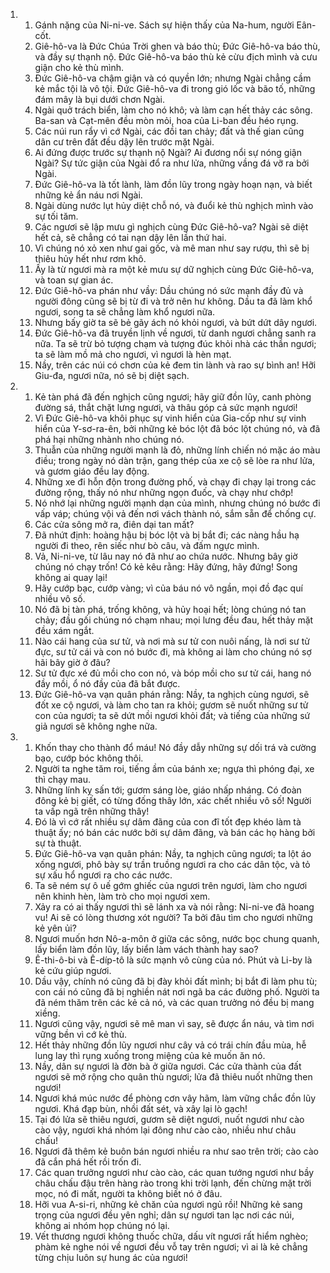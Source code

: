 <ol>
  <li>
    <ol>
      <li>Gánh nặng của Ni-ni-ve. Sách sự hiện thấy của Na-hum, người Eân-cốt.</li>
      <li>Giê-hô-va là Ðức Chúa Trời ghen và báo thù; Ðức Giê-hô-va báo thù, và đầy sự thạnh nộ. Ðức Giê-hô-va báo thù kẻ cừu địch mình và cưu giận cho kẻ thù mình.</li>
      <li>Ðức Giê-hô-va chậm giận và có quyền lớn; nhưng Ngài chẳng cầm kẻ mắc tội là vô tội. Ðức Giê-hô-va đi trong gió lốc và bão tố, những đám mây là bụi dưới chơn Ngài.</li>
      <li>Ngài quở trách biển, làm cho nó khô; và làm cạn hết thảy các sông. Ba-san và Cạt-mên đều mòn mỏi, hoa của Li-ban đều héo rụng.</li>
      <li>Các núi run rẩy vì cớ Ngài, các đồi tan chảy; đất và thế gian cũng dân cư trên đất đều dậy lên trước mặt Ngài.</li>
      <li>Ai đứng được trước sự thạnh nộ Ngài? Ai đương nổi sự nóng giận Ngài? Sự tức giận của Ngài đổ ra như lửa, những vầng đá vỡ ra bởi Ngài.</li>
      <li>Ðức Giê-hô-va là tốt lành, làm đồn lũy trong ngày hoạn nạn, và biết những kẻ ẩn náu nơi Ngài.</li>
      <li>Ngài dùng nước lụt hủy diệt chỗ nó, và đuổi kẻ thù nghịch mình vào sự tối tăm.</li>
      <li>Các ngươi sẽ lập mưu gì nghịch cùng Ðức Giê-hô-va? Ngài sẽ diệt hết cả, sẽ chẳng có tai nạn dậy lên lần thứ hai.</li>
      <li>Vì chúng nó xỏ xen như gai gốc, và mê man như say rượu, thì sẽ bị thiêu hủy hết như rơm khô.</li>
      <li>Ấy là từ ngươi mà ra một kẻ mưu sự dữ nghịch cùng Ðức Giê-hô-va, và toan sự gian ác.</li>
      <li>Ðức Giê-hô-va phán như vầy: Dầu chúng nó sức mạnh đầy đủ và người đông cũng sẽ bị từ đi và trở nên hư không. Dầu ta đã làm khổ ngươi, song ta sẽ chẳng làm khổ ngươi nữa.</li>
      <li>Nhưng bấy giờ ta sẽ bẻ gãy ách nó khỏi ngươi, và bứt dứt dây ngươi.</li>
      <li>Ðức Giê-hô-va đã truyền lịnh về ngươi, từ danh ngươi chẳng sanh ra nữa. Ta sẽ trừ bỏ tượng chạm và tượng đúc khỏi nhà các thần ngươi; ta sẽ làm mồ mả cho ngươi, vì ngươi là hèn mạt.</li>
      <li>Nầy, trên các núi có chơn của kẻ đem tin lành và rao sự bình an! Hỡi Giu-đa, ngươi nữa, nó sẽ bị diệt sạch.</li>
    </ol>
  </li>
  <li>
    <ol>
      <li>Kẻ tàn phá đã đến nghịch cũng ngươi; hãy giữ đồn lũy, canh phòng đường sá, thắt chặt lưng ngươi, và thâu góp cả sức mạnh ngươi!</li>
      <li>Vì Ðức Giê-hô-va khôi phục sự vinh hiển của Gia-cốp như sự vinh hiển của Y-sơ-ra-ên, bởi những kẻ bóc lột đã bóc lột chúng nó, và đã phá hại những nhành nho chúng nó.</li>
      <li>Thuẫn của những người mạnh là đỏ, những lính chiến nó mặc áo màu điều; trong ngày nó dàn trận, gang thép của xe cộ sẽ lòe ra như lửa, và gươm giáo đều lay động.</li>
      <li>Những xe đi hỗn độn trong đường phố, và chạy đi chạy lại trong các đường rộng, thấy nó như những ngọn đuốc, và chạy như chớp!</li>
      <li>Nó nhớ lại những người mạnh dạn của mình, nhưng chúng nó bước đi vấp váp; chúng vội vả đến nơi vách thành nó, sắm sẵn để chống cự.</li>
      <li>Các cửa sông mở ra, điên dại tan mất?</li>
      <li>Ðã nhứt định: hoàng hậu bị bóc lột và bị bắt đi; các nàng hầu hạ người đi theo, rên siếc như bò câu, và đấm ngực mình.</li>
      <li>Vả, Ni-ni-ve, từ lâu nay nó đã như ao chứa nước. Nhưng bây giờ chúng nó chạy trốn! Có kẻ kêu rằng: Hãy đứng, hãy đứng! Song không ai quay lại!</li>
      <li>Hãy cướp bạc, cướp vàng; vì của báu nó vô ngần, mọi đồ đạc quí nhiều vô số.</li>
      <li>Nó đã bị tàn phá, trống không, và hủy hoại hết; lòng chúng nó tan chảy; đầu gối chúng nó chạm nhau; mọi lưng đều đau, hết thảy mặt đều xám ngắt.</li>
      <li>Nào cái hang của sư tử, và nơi mà sư tử con nuôi nấng, là nơi sư tử đực, sư tử cái và con nó bước đi, mà không ai làm cho chúng nó sợ hãi bây giờ ở đâu?</li>
      <li>Sư tử đực xé đủ mồi cho con nó, và bóp mồi cho sư tử cái, hang nó đầy mồi, ổ nó đầy của đã bắt được.</li>
      <li>Ðức Giê-hô-va vạn quân phán rằng: Nầy, ta nghịch cùng ngươi, sẽ đốt xe cộ ngươi, và làm cho tan ra khỏi; gươm sẽ nuốt những sư tử con của ngươi; ta sẽ dứt mồi ngươi khỏi đất; và tiếng của những sứ giả ngươi sẽ không nghe nữa.</li>
    </ol>
  </li>
  <li>
    <ol>
      <li>Khốn thay cho thành đổ máu! Nó đầy dẫy những sự dối trá và cường bạo, cướp bóc không thôi.</li>
      <li>Người ta nghe tăm roi, tiếng ầm của bánh xe; ngựa thì phóng đại, xe thì chạy mau.</li>
      <li>Những lính kỵ sấn tới; gươm sáng lòe, giáo nhấp nháng. Có đoàn đông kẻ bị giết, có từng đống thây lớn, xác chết nhiều vô số! Người ta vấp ngã trên những thây!</li>
      <li>Ðó là vì cớ rất nhiều sự dâm đãng của con đĩ tốt đẹp khéo làm tà thuật ấy; nó bán các nước bởi sự dâm đãng, và bán các họ hàng bởi sự tà thuật.</li>
      <li>Ðức Giê-hô-va vạn quân phán: Nầy, ta nghịch cũng ngươi; ta lột áo xống ngươi, phô bày sự trần truồng ngươi ra cho các dân tộc, và tỏ sự xấu hổ ngươi ra cho các nước.</li>
      <li>Ta sẽ ném sự ô uế gớm ghiếc của ngươi trên ngươi, làm cho ngươi nên khinh hèn, làm trò cho mọi ngươi xem.</li>
      <li>Xảy ra có ai thấy ngươi thì sẽ lánh xa và nói rằng: Ni-ni-ve đã hoang vu! Ai sẽ có lòng thương xót người? Ta bởi đâu tìm cho ngươi những kẻ yên ủi?</li>
      <li>Ngươi muốn hơn Nô-a-môn ở giữa các sông, nước bọc chung quanh, lấy biển làm đồn lũy, lấy biển làm vách thành hay sao?</li>
      <li>Ê-thi-ô-bi và Ê-díp-tô là sức mạnh vô cùng của nó. Phút và Li-by là kẻ cứu giúp ngươi.</li>
      <li>Dầu vậy, chính nó cũng đã bị đày khỏi đất mình; bị bắt đi làm phu tù; con cái nó cũng đã bị nghiền nát nơi ngã ba các đường phố. Người ta đã ném thăm trên các kẻ cả nó, và các quan trưởng nó đều bị mang xiềng.</li>
      <li>Ngươi cũng vậy, ngươi sẽ mê man vì say, sẽ được ẩn náu, và tìm nơi vững bền vì cớ kẻ thù.</li>
      <li>Hết thảy những đồn lũy ngươi như cây vả có trái chín đầu mùa, hễ lung lay thì rụng xuống trong miệng của kẻ muốn ăn nó.</li>
      <li>Nầy, dân sự ngươi là đờn bà ở giữa ngươi. Các cửa thành của đất ngươi sẽ mở rộng cho quân thù ngươi; lửa đã thiêu nuốt những then ngươi!</li>
      <li>Ngươi khá múc nước để phòng cơn vây hãm, làm vững chắc đồn lũy ngươi. Khá đạp bùn, nhồi đất sét, và xây lại lò gạch!</li>
      <li>Tại đó lửa sẽ thiêu ngươi, gươm sẽ diệt ngươi, nuốt ngươi như cào cào vậy, ngươi khá nhóm lại đông như cào cào, nhiều như châu chấu!</li>
      <li>Ngươi đã thêm kẻ buôn bán ngươi nhiều ra như sao trên trời; cào cào đã cắn phá hết rồi trốn đi.</li>
      <li>Các quan trưởng ngươi như cào cào, các quan tướng ngươi như bầy châu chấu đậu trên hàng rào trong khi trời lạnh, đến chừng mặt trời mọc, nó đi mất, người ta không biết nó ở đâu.</li>
      <li>Hỡi vua A-si-ri, những kẻ chăn của ngươi ngủ rồi! Những kẻ sang trọng của ngươi đều yên nghỉ; dân sự ngươi tan lạc nơi các núi, không ai nhóm họp chúng nó lại.</li>
      <li>Vết thương ngươi không thuốc chữa, dấu vít ngươi rất hiểm nghèo; phàm kẻ nghe nói về ngươi đều vỗ tay trên ngươi; vì ai là kẻ chẳng từng chịu luôn sự hung ác của ngươi!</li>
    </ol>
  </li>
</ol>